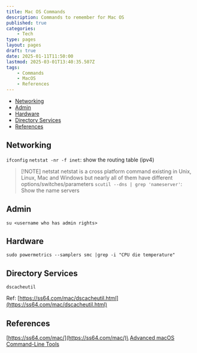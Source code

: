 ```yaml
---
title: Mac OS Commands
description: Commands to remember for Mac OS
published: true
categories:
    - Tech
type: pages
layout: pages
draft: true
date: 2025-01-11T11:50:00
lastmod: 2025-03-01T13:40:35.507Z
tags:
    - Commands
    - MacOS
    - References
---
```



<!--- cSpell:disable --->
* [Networking](#networking)
* [Admin](#admin)
* [Hardware](#hardware)
* [Directory Services](#directory-services)
* [References](#references)
<!--- cSpell:enable --->

## Networking

`ifconfig`
`netstat -nr -f inet`: show the routing table (ipv4)

> [!NOTE] netstat
> netstat is a cross platform command existing in Unix, Linux, Mac and Windows but nearly all of them have different options/switches/parameters
`scutil --dns | grep 'nameserver'`: Show the name servers

## Admin

`su <username who has admin rights>`

## Hardware

`sudo powermetrics --samplers smc |grep -i "CPU die temperature"`

## Directory Services

`dscacheutil`

Ref: [https://ss64.com/mac/dscacheutil.html](https://ss64.com/mac/dscacheutil.html)

## References

[https://ss64.com/mac/](https://ss64.com/mac/)\
[Advanced macOS Command-Line Tools](https://saurabhs.org/advanced-macos-commands)
